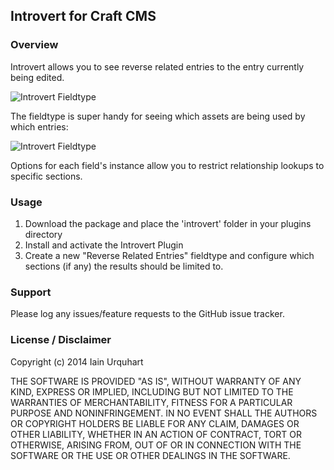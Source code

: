 ## Introvert for Craft CMS

### Overview

Introvert allows you to see reverse related entries to the entry currently being edited.

![Introvert Fieldtype](http://f.cl.ly/items/1k2b0y0e3T1W2b0k3V2B/Image%202014-05-20%20at%2010.15.05%20PM.png)

The fieldtype is super handy for seeing which assets are being used by which entries:

![Introvert Fieldtype](http://f.cl.ly/items/3h1X3r0H3l3j432I0E1Y/Image%202014-05-21%20at%208.19.42%20PM.png)


Options for each field's instance allow you to restrict relationship lookups to specific sections.

### Usage

1. Download the package and place the 'introvert' folder in your plugins directory
2. Install and activate the Introvert Plugin
3. Create a new "Reverse Related Entries" fieldtype and configure which sections (if any) the results should be limited to.

### Support

Please log any issues/feature requests to the GitHub issue tracker.

### License / Disclaimer

Copyright (c) 2014 Iain Urquhart

THE SOFTWARE IS PROVIDED "AS IS", WITHOUT WARRANTY OF ANY KIND, EXPRESS OR
IMPLIED, INCLUDING BUT NOT LIMITED TO THE WARRANTIES OF MERCHANTABILITY,
FITNESS FOR A PARTICULAR PURPOSE AND NONINFRINGEMENT. IN NO EVENT SHALL THE
AUTHORS OR COPYRIGHT HOLDERS BE LIABLE FOR ANY CLAIM, DAMAGES OR OTHER
LIABILITY, WHETHER IN AN ACTION OF CONTRACT, TORT OR OTHERWISE, ARISING FROM,
OUT OF OR IN CONNECTION WITH THE SOFTWARE OR THE USE OR OTHER DEALINGS IN
THE SOFTWARE.